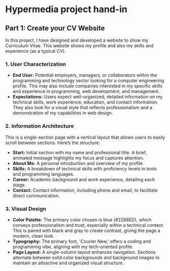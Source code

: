 # Hypermedia project hand-in
## Part 1: Create your CV Website
In this project, I have designed and developed a website to show my Curriculum Vitae. This website shows my profile and also my skills and experience (as a typical CV).

### 1. User Characterization
- **End User:** Potential employers, managers, or collaborators within the programming and technology sector looking for a computer engineering profile. This may also include companies interested in my specific skills and experience in programming, web development, and management.
- **Expectations:** Users expect well-organized, detailed information on my technical skills, work experience, education, and contact information. They also look for a visual style that reflects professionalism and a demonstration of my capabilities in web design.

### 2. Information Architecture
This is a single-section page with a vertical layout that allows users to easily scroll between sections. Here’s the structure:
- **Start:** Initial section with my name and professional title. A brief, animated message highlights my focus and captures attention.
- **About Me:** A personal introduction and overview of my profile.
- **Skills:** A breakdown of technical skills with proficiency levels in tools and programming languages.
- **Career:** Academic background and work experience, detailing each stage.
- **Contact:** Contact information, including phone and email, to facilitate direct communication.

### 3. Visual Design
- **Color Palette:** The primary color chosen is blue (#2288ED), which conveys professionalism and trust, especially within a technical context. This is paired with black and gray to create contrast, giving the page a modern, clean look.
- **Typography:** The primary font, 'Courier New,' offers a coding and programming vibe, aligning with my tech-oriented profile.
- **Page Layout:** A single-column layout enhances navigation. Sections alternate between solid color backgrounds and background images to maintain an attractive and organized visual structure.



